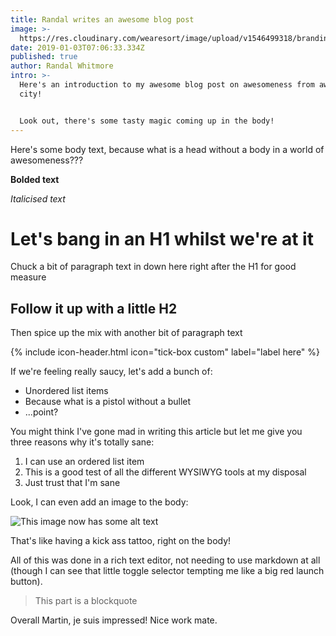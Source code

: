 ```yaml
---
title: Randal writes an awesome blog post
image: >-
  https://res.cloudinary.com/wearesort/image/upload/v1546499318/branding/Sort-logo.png
date: 2019-01-03T07:06:33.334Z
published: true
author: Randal Whitmore
intro: >-
  Here's an introduction to my awesome blog post on awesomeness from awesome
  city!


  Look out, there's some tasty magic coming up in the body!
---
```

Here's some body text, because what is a head without a body in a world of awesomeness???

**Bolded text**

_Italicised text_

# Let's bang in an H1 whilst we're at it

Chuck a bit of paragraph text in down here right after the H1 for good measure

## Follow it up with a little H2

Then spice up the mix with another bit of paragraph text

{% include icon-header.html icon="tick-box custom" label="label here" %}

If we're feeling really saucy, let's add a bunch of:

* Unordered list items
* Because what is a pistol without a bullet
* ...point?

You might think I've gone mad in writing this article but let me give you three reasons why it's totally sane:

1. I can use an ordered list item
2. This is a good test of all the different WYSIWYG tools at my disposal
3. Just trust that I'm sane

Look, I can even add an image to the body:

![This image now has some alt text](https://res.cloudinary.com/wearesort/image/upload/v1546499318/branding/Sort-logo.png "This image now has a title")

That's like having a kick ass tattoo, right on the body!

All of this was done in a rich text editor, not needing to use markdown at all (though I can see that little toggle selector tempting me like a big red launch button).

> This part is a blockquote

Overall Martin, je suis impressed! Nice work mate.
